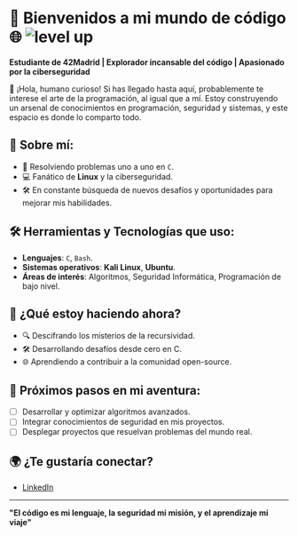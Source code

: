 # 🚀 Bienvenidos a mi mundo de código 🌐 ![level up](https://github.com/user-attachments/assets/06fe45a6-97a8-4852-ab3f-7de76ace6651)


**Estudiante de 42Madrid | Explorador incansable del código | Apasionado por la ciberseguridad**

👾 ¡Hola, humano curioso! Si has llegado hasta aquí, probablemente te interese el arte de la programación, al igual que a mí. Estoy construyendo un arsenal de conocimientos en programación, seguridad y sistemas, y este espacio es donde lo comparto todo.

## 🌟 Sobre mí:
- 🧠 Resolviendo problemas uno a uno en `C`.
- 💻 Fanático de **Linux** y la ciberseguridad.
- 🛠️ En constante búsqueda de nuevos desafíos y oportunidades para mejorar mis habilidades.

## 🛠️ Herramientas y Tecnologías que uso:
- **Lenguajes**: `C`, `Bash`.
- **Sistemas operativos**: **Kali Linux**, **Ubuntu**.
- **Áreas de interés**: Algoritmos, Seguridad Informática, Programación de bajo nivel.

## 🌱 ¿Qué estoy haciendo ahora?
- 🔍 Descifrando los misterios de la recursividad.
- 🛠️ Desarrollando desafíos desde cero en C.
- 🌐 Aprendiendo a contribuir a la comunidad open-source.

## 🎯 Próximos pasos en mi aventura:
- [ ] Desarrollar y optimizar algoritmos avanzados.
- [ ] Integrar conocimientos de seguridad en mis proyectos.
- [ ] Desplegar proyectos que resuelvan problemas del mundo real.

## 🌍 ¿Te gustaría conectar?
- [LinkedIn](https://linkedin.com/in/ariel-arcos-3731a5)  

---

**"El código es mi lenguaje, la seguridad mi misión, y el aprendizaje mi viaje"**
